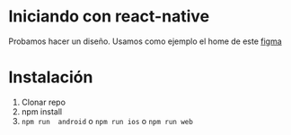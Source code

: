 # Iniciando con react-native

Probamos hacer un diseño. Usamos como ejemplo el home de este [figma](https://www.figma.com/community/file/1062765631757096108)

# Instalación

1. Clonar repo
2. npm install
3. `npm run  android` o `npm run ios` o `npm run web`
